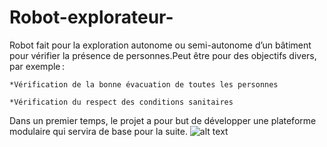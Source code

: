 # Robot-explorateur-
Robot fait pour la exploration autonome ou semi-autonome d’un bâtiment pour vérifier la présence de personnes.Peut être pour des objectifs divers, par exemple : 
    
    *Vérification de la bonne évacuation de toutes les personnes 
    
    *Vérification du respect des conditions sanitaires  

Dans un premier temps, le projet a pour but de développer une plateforme modulaire qui servira de base pour la suite.
![alt text](https://wdi.centralesupelec.fr/boulanger/downloads/Projets/Romi2020.png)
